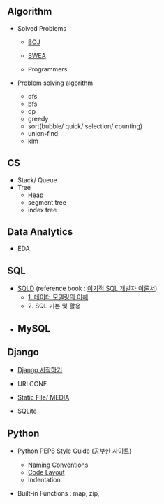 ## Algorithm

- Solved Problems
  
  - [BOJ](https://github.com/jiyooniverse/TIL/tree/master/algorithm/BOJ)
  
  - [SWEA](https://github.com/jiyooniverse/TIL/tree/master/algorithm/SWEA)
  
  - Programmers
  
    
  
- Problem solving algorithm
  - dfs
  - bfs
  - dp
  - greedy
  - sort(bubble/ quick/ selection/ counting)
  - union-find
  - klm
  
  

## CS

- Stack/ Queue
- Tree
  - Heap
  - segment tree
  - index tree



## Data Analytics

- EDA



## SQL

- [SQLD](https://www.dataq.or.kr/www/sub/a_04.do) (reference book : [이기적 SQL 개발자 이론서](http://www.kyobobook.co.kr/product/detailViewKor.laf?ejkGb=KOR&barcode=9788931462692))
  - [1. 데이터 모델링의 이해](https://github.com/jiyooniverse/TIL/blob/master/sqld/1.%20%EB%8D%B0%EC%9D%B4%ED%84%B0%20%EB%AA%A8%EB%8D%B8%EB%A7%81%EC%9D%98%20%EC%9D%B4%ED%95%B4.md)
  - 2\. SQL 기본 및 활용
- MySQL
  -  



## Django

- [Django 시작하기](https://github.com/jiyooniverse/TIL/blob/master/django/Django_%EC%8B%9C%EC%9E%91%ED%95%98%EA%B8%B0.md)

- URLCONF
- [Static File/ MEDIA](https://github.com/jiyooniverse/TIL/blob/master/django/Static_Media.md)
- SQLite





## Python

- Python PEP8 Style Guide ([공부한 사이트](https://realpython.com/python-pep8/))
  - [Naming Conventions](https://github.com/jiyooniverse/TIL/blob/master/python/Naming_Conventions.md)
  - [Code Layout](https://github.com/jiyooniverse/TIL/blob/master/python/Code_Layout.md)
  - Indentation

- Built-in Functions : map, zip, 
